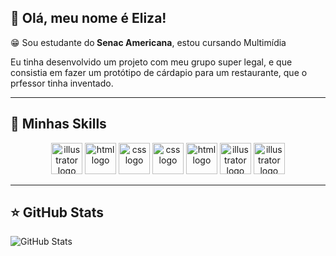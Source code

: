 ## 💜 Olá, meu nome é Eliza!

😁 Sou estudante do<b> Senac Americana</b>, estou cursando Multimídia

Eu tinha desenvolvido um projeto com meu grupo super legal, e que consistia em fazer um protótipo de cárdapio para um restaurante, que o prfessor tinha inventado.

---

## 🚀 Minhas Skills
<div align="center" style="display: inline_block"
<img src="https://skillicons.dev/icons?i=photoshop" height="50" alt="photoshop logo" />
<img src="https://skillicons.dev/icons?i=illustrator" height="50" alt="illustrator logo" />
<img src="https://skillicons.dev/icons?i=html" height="50" alt="html logo" />
<img src="https://skillicons.dev/icons?i=css" height="50" alt="css logo" />
<img src="https://skillicons.dev/icons?i=figma" height="50" alt="css logo" />
<img src="https://skillicons.dev/icons?i=vscode" height="50" alt="html logo" />
<img src="https://skillicons.dev/icons?i=github" height="50" alt="illustrator logo" />
<img src="https://skillicons.dev/icons?i=instagram" height="50" alt="illustrator logo" />
</div>

---

## ⭐ GitHub Stats

![GitHub Stats](https://github-readme-stats.vercel.app/api?username=eliza&show_icons=true&theme=aura)</code>